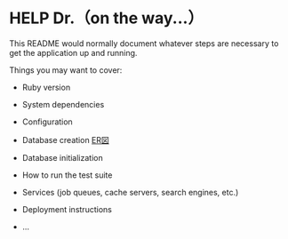 # HELP Dr.（on the way...）

This README would normally document whatever steps are necessary to get the
application up and running.

Things you may want to cover:

* Ruby version

* System dependencies

* Configuration

* Database creation
[ER図](https://github.com/Sec-il-n/sample_4_release/blob/main/ER%E5%9B%B3-help_doctor.png)
* Database initialization

* How to run the test suite

* Services (job queues, cache servers, search engines, etc.)

* Deployment instructions

* ...
